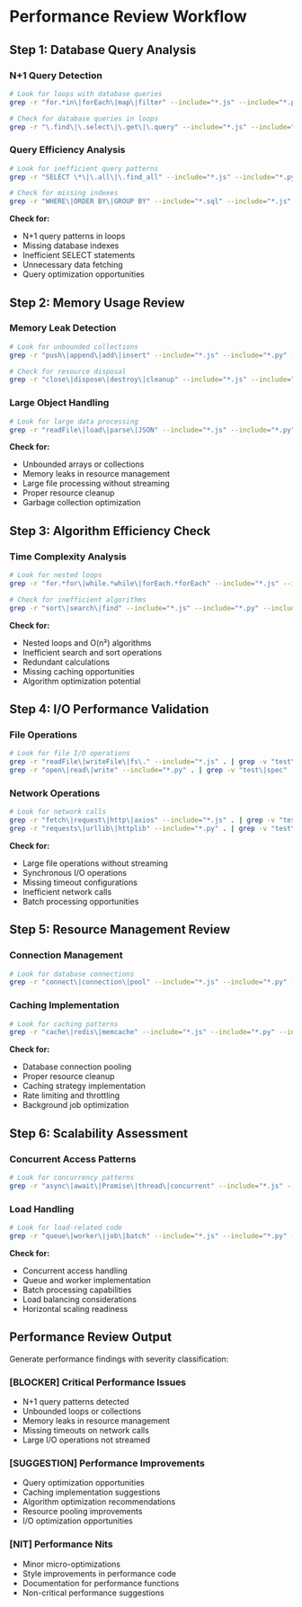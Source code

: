 # Performance Review Workflow

## Step 1: Database Query Analysis

### N+1 Query Detection
```bash
# Look for loops with database queries
grep -r "for.*in\|forEach\|map\|filter" --include="*.js" --include="*.py" --include="*.rb" . | grep -i "query\|find\|select\|get"

# Check for database queries in loops
grep -r "\.find\|\.select\|\.get\|\.query" --include="*.js" --include="*.py" --include="*.rb" . | grep -A5 -B5 "for\|while\|each"
```

### Query Efficiency Analysis
```bash
# Look for inefficient query patterns
grep -r "SELECT \*\|\.all\|\.find_all" --include="*.js" --include="*.py" --include="*.rb" . | grep -v "test\|spec"

# Check for missing indexes
grep -r "WHERE\|ORDER BY\|GROUP BY" --include="*.sql" --include="*.js" --include="*.py" . | grep -v "test\|spec"
```

**Check for:**
- N+1 query patterns in loops
- Missing database indexes
- Inefficient SELECT statements
- Unnecessary data fetching
- Query optimization opportunities

## Step 2: Memory Usage Review

### Memory Leak Detection
```bash
# Look for unbounded collections
grep -r "push\|append\|add\|insert" --include="*.js" --include="*.py" --include="*.rb" . | grep -v "test\|spec" | grep -v "test\|spec"

# Check for resource disposal
grep -r "close\|dispose\|destroy\|cleanup" --include="*.js" --include="*.py" --include="*.rb" . | grep -v "test\|spec"
```

### Large Object Handling
```bash
# Look for large data processing
grep -r "readFile\|load\|parse\|JSON" --include="*.js" --include="*.py" --include="*.rb" . | grep -v "test\|spec"
```

**Check for:**
- Unbounded arrays or collections
- Memory leaks in resource management
- Large file processing without streaming
- Proper resource cleanup
- Garbage collection optimization

## Step 3: Algorithm Efficiency Check

### Time Complexity Analysis
```bash
# Look for nested loops
grep -r "for.*for\|while.*while\|forEach.*forEach" --include="*.js" --include="*.py" --include="*.rb" . | grep -v "test\|spec"

# Check for inefficient algorithms
grep -r "sort\|search\|find" --include="*.js" --include="*.py" --include="*.rb" . | grep -v "test\|spec"
```

**Check for:**
- Nested loops and O(n²) algorithms
- Inefficient search and sort operations
- Redundant calculations
- Missing caching opportunities
- Algorithm optimization potential

## Step 4: I/O Performance Validation

### File Operations
```bash
# Look for file I/O operations
grep -r "readFile\|writeFile\|fs\." --include="*.js" . | grep -v "test\|spec"
grep -r "open\|read\|write" --include="*.py" . | grep -v "test\|spec"
```

### Network Operations
```bash
# Look for network calls
grep -r "fetch\|request\|http\|axios" --include="*.js" . | grep -v "test\|spec"
grep -r "requests\|urllib\|httplib" --include="*.py" . | grep -v "test\|spec"
```

**Check for:**
- Large file operations without streaming
- Synchronous I/O operations
- Missing timeout configurations
- Inefficient network calls
- Batch processing opportunities

## Step 5: Resource Management Review

### Connection Management
```bash
# Look for database connections
grep -r "connect\|connection\|pool" --include="*.js" --include="*.py" --include="*.rb" . | grep -v "test\|spec"
```

### Caching Implementation
```bash
# Look for caching patterns
grep -r "cache\|redis\|memcache" --include="*.js" --include="*.py" --include="*.rb" . | grep -v "test\|spec"
```

**Check for:**
- Database connection pooling
- Proper resource cleanup
- Caching strategy implementation
- Rate limiting and throttling
- Background job optimization

## Step 6: Scalability Assessment

### Concurrent Access Patterns
```bash
# Look for concurrency patterns
grep -r "async\|await\|Promise\|thread\|concurrent" --include="*.js" --include="*.py" --include="*.rb" . | grep -v "test\|spec"
```

### Load Handling
```bash
# Look for load-related code
grep -r "queue\|worker\|job\|batch" --include="*.js" --include="*.py" --include="*.rb" . | grep -v "test\|spec"
```

**Check for:**
- Concurrent access handling
- Queue and worker implementation
- Batch processing capabilities
- Load balancing considerations
- Horizontal scaling readiness

## Performance Review Output

Generate performance findings with severity classification:

### [BLOCKER] Critical Performance Issues
- N+1 query patterns detected
- Unbounded loops or collections
- Memory leaks in resource management
- Missing timeouts on network calls
- Large I/O operations not streamed

### [SUGGESTION] Performance Improvements
- Query optimization opportunities
- Caching implementation suggestions
- Algorithm optimization recommendations
- Resource pooling improvements
- I/O optimization opportunities

### [NIT] Performance Nits
- Minor micro-optimizations
- Style improvements in performance code
- Documentation for performance functions
- Non-critical performance suggestions
